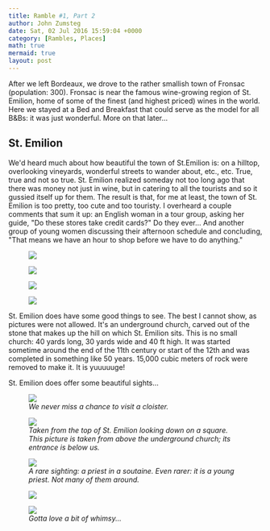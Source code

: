 ```yaml
---
title: Ramble #1, Part 2
author: John Zumsteg
date: Sat, 02 Jul 2016 15:59:04 +0000
category: [Rambles, Places]
math: true
mermaid: true
layout: post
---
```

After we left Bordeaux, we drove to the rather smallish town of Fronsac (population: 300). Fronsac is near the famous wine-growing region of St. Emilion, home of some of the finest (and highest priced) wines in the world. Here we stayed at a Bed and Breakfast that could serve as the model for all B&amp;Bs: it was just wonderful. More on that later...
<h2>St. Emilion</h2>
We'd heard much about how beautiful the town of St.Emilion is: on a hilltop, overlooking vineyards, wonderful streets to wander about, etc., etc. True, true and not so true. St. Emilion realized someday not too long ago that there was money not just in wine, but in catering to all the tourists and so it gussied itself up for them. The result is that, for me at least, the town of St. Emilion is too pretty, too cute and too touristy. I overheard a couple comments that sum it up: an English woman in a tour group, asking her guide, "Do these stores take credit cards?" Do they ever... And another group of young women discussing their afternoon schedule and concluding, "That means we have an hour to shop before we have to do anything."

<figure>
	<img src="{{site.url}}/assets/images/2016/06/DSC00463.jpg"/>
	<figcaption></figcaption>
</figure>

 <figure>
	<img src="{{site.url}}/assets/images/2016/06/DSC00464.jpg"/>
	<figcaption></figcaption>
</figure>

 <figure>
	<img src="{{site.url}}/assets/images/2016/06/DSC00465.jpg"/>
	<figcaption></figcaption>
</figure>

 <figure>
	<img src="{{site.url}}/assets/images/2016/06/DSC00467.jpg"/>
	<figcaption></figcaption>
</figure>



St. Emilion does have some good things to see. The best I cannot show, as pictures were not allowed. It's an underground church, carved out of the stone that makes up the hill on which St. Emilion sits. This is no small church: 40 yards long, 30 yards wide and 40 ft high. It was started sometime around the end of the 11th century or start of the 12th and was completed in something like 50 years. 15,000 cubic meters of rock were removed to make it. It is yuuuuuge!

St. Emilion does offer some beautiful sights...

<figure>
	<img src="{{site.url}}/assets/images/2016/06/DSC00439.jpg"/>
	<figcaption><em>We never miss a chance to visit a cloister.</em></figcaption>
</figure>



<figure>
	<img src="{{site.url}}/assets/images/2016/06/DSC00451.jpg"/>
	<figcaption><em>Taken from the top of St. Emilion looking down on a square. This picture is taken from above the underground church; its entrance is below us.</em></figcaption>
</figure>



<figure>
	<img src="{{site.url}}/assets/images/2016/06/DSC00437.jpg"/>
	<figcaption><em>A rare sighting: a priest in a soutaine. Even rarer: it is a young priest. Not many of them around.</em></figcaption>
</figure>



<figure>
	<img src="{{site.url}}/assets/images/2016/06/DSC00452.jpg"/>
	<figcaption></figcaption>
</figure>



<figure>
	<img src="{{site.url}}/assets/images/2016/06/DSC00454.jpg"/>
	<figcaption><em>Gotta love a bit of whimsy...</em></figcaption>
</figure>


